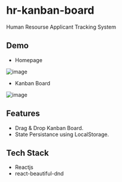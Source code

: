 # hr-kanban-board

Human Resourse Applicant Tracking System

## Demo
- Homepage

![image](https://github.com/Krushna-Kulkarni/hr-kanban-board/assets/62604823/65b15fc6-a6c8-43e6-9f51-ee3919a4082a)
- Kanban Board

![image](https://github.com/Krushna-Kulkarni/hr-kanban-board/assets/62604823/75f87604-a6cf-463d-823e-3ebfce97f009)

## Features
- Drag & Drop Kanban Board.
- State Persistance using LocalStorage.

## Tech Stack 
- Reactjs
- react-beautiful-dnd
